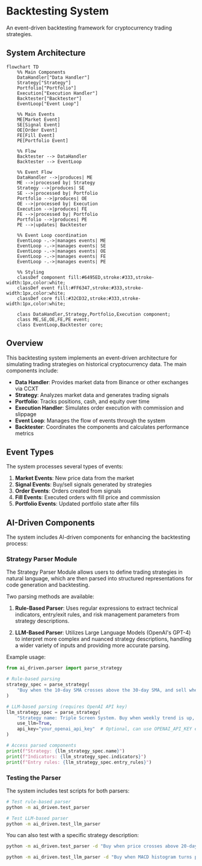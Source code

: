 # Backtesting System

An event-driven backtesting framework for cryptocurrency trading strategies.

## System Architecture

```mermaid
flowchart TD
    %% Main Components
    DataHandler["Data Handler"] 
    Strategy["Strategy"]
    Portfolio["Portfolio"]
    Execution["Execution Handler"]
    Backtester["Backtester"]
    EventLoop["Event Loop"]
    
    %% Main Events
    ME[Market Event]
    SE[Signal Event]
    OE[Order Event]
    FE[Fill Event]
    PE[Portfolio Event]

    %% Flow
    Backtester --> DataHandler
    Backtester --> EventLoop
    
    %% Event Flow
    DataHandler -->|produces| ME
    ME -->|processed by| Strategy
    Strategy -->|produces| SE
    SE -->|processed by| Portfolio
    Portfolio -->|produces| OE
    OE -->|processed by| Execution
    Execution -->|produces| FE
    FE -->|processed by| Portfolio
    Portfolio -->|produces| PE
    PE -->|updates| Backtester
    
    %% Event Loop coordination
    EventLoop -.->|manages events| ME
    EventLoop -.->|manages events| SE
    EventLoop -.->|manages events| OE
    EventLoop -.->|manages events| FE
    EventLoop -.->|manages events| PE
    
    %% Styling
    classDef component fill:#6495ED,stroke:#333,stroke-width:1px,color:white;
    classDef event fill:#FF6347,stroke:#333,stroke-width:1px,color:white;
    classDef core fill:#32CD32,stroke:#333,stroke-width:1px,color:white;
    
    class DataHandler,Strategy,Portfolio,Execution component;
    class ME,SE,OE,FE,PE event;
    class EventLoop,Backtester core;
```

## Overview

This backtesting system implements an event-driven architecture for simulating trading strategies on historical cryptocurrency data. The main components include:

- **Data Handler**: Provides market data from Binance or other exchanges via CCXT
- **Strategy**: Analyzes market data and generates trading signals
- **Portfolio**: Tracks positions, cash, and equity over time
- **Execution Handler**: Simulates order execution with commission and slippage
- **Event Loop**: Manages the flow of events through the system
- **Backtester**: Coordinates the components and calculates performance metrics

## Event Types

The system processes several types of events:

1. **Market Events**: New price data from the market
2. **Signal Events**: Buy/sell signals generated by strategies
3. **Order Events**: Orders created from signals
4. **Fill Events**: Executed orders with fill price and commission
5. **Portfolio Events**: Updated portfolio state after fills

## AI-Driven Components

The system includes AI-driven components for enhancing the backtesting process:

### Strategy Parser Module

The Strategy Parser Module allows users to define trading strategies in natural language, which are then parsed into structured representations for code generation and backtesting.

Two parsing methods are available:

1. **Rule-Based Parser**: Uses regular expressions to extract technical indicators, entry/exit rules, and risk management parameters from strategy descriptions.

2. **LLM-Based Parser**: Utilizes Large Language Models (OpenAI's GPT-4) to interpret more complex and nuanced strategy descriptions, handling a wider variety of inputs and providing more accurate parsing.

Example usage:

```python
from ai_driven.parser import parse_strategy

# Rule-based parsing
strategy_spec = parse_strategy(
    "Buy when the 10-day SMA crosses above the 30-day SMA, and sell when RSI(14) goes above 70. Use a 2% stop loss."
)

# LLM-based parsing (requires OpenAI API key)
llm_strategy_spec = parse_strategy(
    "Strategy name: Triple Screen System. Buy when weekly trend is up, daily MACD histogram is positive and RSI(14) is above 50. Sell when weekly trend turns down or RSI(14) is above 70.",
    use_llm=True,
    api_key="your_openai_api_key"  # Optional, can use OPENAI_API_KEY environment variable
)

# Access parsed components
print(f"Strategy: {llm_strategy_spec.name}")
print(f"Indicators: {llm_strategy_spec.indicators}")
print(f"Entry rules: {llm_strategy_spec.entry_rules}")
```

### Testing the Parser

The system includes test scripts for both parsers:

```bash
# Test rule-based parser
python -m ai_driven.test_parser

# Test LLM-based parser
python -m ai_driven.test_llm_parser
```

You can also test with a specific strategy description:

```bash
python -m ai_driven.test_parser -d "Buy when price crosses above 20-day SMA. Sell when RSI is over 70."

python -m ai_driven.test_llm_parser -d "Buy when MACD histogram turns positive and price is above 50-day EMA. Sell when price falls 5% from peak. Use 2% of account per trade."
```
